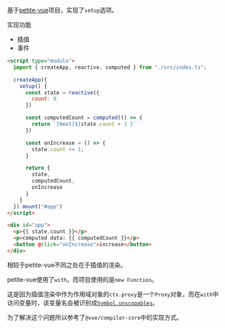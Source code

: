 
基于[petite-vue](https://github.com/vuejs/petite-vue)项目，实现了`setup`选项。

实现功能
- 插值
- 事件

``` html
<script type="module">
  import { createApp, reactive, computed } from "./src/index.ts";

  createApp({
    setup() {
      const state = reactive({
        count: 0
      })

      const computedCount = computed(() => {
        return `[Next]${state.count + 1 }`
      })

      const onIncrease = () => {
        state.count += 1;
      }

      return {
        state,
        computedCount,
        onIncrease
      }
    }
  }).mount("#app")
</script>

<div id="app">
  <p>{{ state.count }}</p>
  <p>computed data: {{ computedCount }}</p>
  <button @click="onIncrease">increase</button>
</div>
```

相较于petite-vue不同之处在于插值的渲染。

petite-vue使用了`with`，而项目使用的是`new Function`。

这是因为插值渲染中作为作用域对象的`ctx.proxy`是一个`Proxy`对象，而在`with`中访问变量时，该变量名会被识别成[`Symbol.unscopables`](https://developer.mozilla.org/zh-CN/docs/Web/JavaScript/Reference/Global_Objects/Symbol/unscopables)。

为了解决这个问题所以参考了`@vue/compiler-core`中的实现方式。